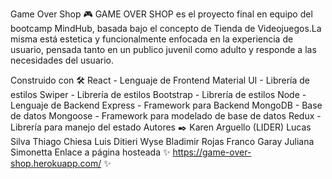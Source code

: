 Game Over Shop 🎮
GAME OVER SHOP es el proyecto final en equipo del bootcamp MindHub, basada bajo el concepto de Tienda de Videojuegos.La misma está estetica y funcionalmente enfocada en la experiencia de usuario, pensada tanto en un publico juvenil como adulto y responde a las necesidades del usuario.

Construido con 🛠️
React - Lenguaje de Frontend
Material UI - Librería de estilos
Swiper - Librería de estilos
Bootstrap - Librería de estilos
Node - Lenguaje de Backend
Express - Framework para Backend
MongoDB - Base de datos
Mongoose - Framework para modelado de base de datos
Redux - Librería para manejo del estado
Autores ✒️
Karen Arguello (LIDER)
Lucas Silva
Thiago Chiesa
Luis Ditieri
Wyse
Bladimir Rojas
Franco Garay
Juliana Simonetta
Enlace a página hosteada
✨ https://game-over-shop.herokuapp.com/ ✨
